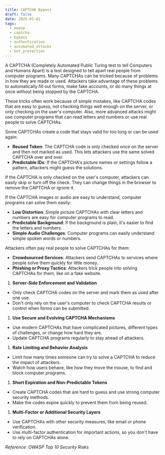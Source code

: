```yaml
---
title: CAPTCHA Bypass
draft: false
date: 2025-01-01
tags:
  - owasp
  - captcha
  - bypass
  - authentication
  - automated_attacks
  - bot_protection
---
```


A CAPTCHA (Completely Automated Public Turing test to tell Computers and Humans Apart) is a test designed to tell apart real people from computer programs. Many CAPTCHAs can be tricked because of problems in how they are made or used. Attackers take advantage of these problems to automatically fill out forms, make fake accounts, or do many things at once without being stopped by the CAPTCHA.

These tricks often work because of simple mistakes, like CAPTCHA codes that are easy to guess, not checking things well enough on the server, or only checking on the user's computer. Also, more advanced attacks might use computer programs that can read letters and numbers or use real people to solve CAPTCHAs.

Some CAPTCHAs create a code that stays valid for too long or can be used again:

- **Reused Token**: The CAPTCHA code is only checked once on the server and then not marked as used. This lets attackers use the same solved CAPTCHA over and over.
- **Predictable IDs**: If the CAPTCHA's picture names or settings follow a pattern, attackers might guess the solutions.

If the CAPTCHA is only checked on the user's computer, attackers can easily skip or turn off the check. They can change things in the browser to remove the CAPTCHA or ignore it.

If the CAPTCHA images or audio are easy to understand, computer programs can solve them easily:

- **Low Distortion**: Simple picture CAPTCHAs with clear letters and numbers are easy for computer programs to read.
- **Predictable Background**: If the background is plain, it's easier to find the letters and numbers.
- **Simple Audio Challenges**: Computer programs can easily understand simple spoken words or numbers.

Attackers often pay real people to solve CAPTCHAs for them:

- **Crowdsourced Services**: Attackers send CAPTCHAs to services where people solve them quickly for little money.
- **Phishing or Proxy Tactics**: Attackers trick people into solving CAPTCHAs for them, like on a fake website.

1. **Server-Side Enforcement and Validation**
- Only check CAPTCHA codes on the server and mark them as used after one use.
- Don't only rely on the user's computer to check CAPTCHA results or control when forms can be submitted.
1. **Use Secure and Evolving CAPTCHA Mechanisms**
- Use modern CAPTCHAs that have complicated pictures, different types of challenges, or change how hard they are.
- Update CAPTCHA programs regularly to stay ahead of attackers.
1. **Rate Limiting and Behavior Analysis**
- Limit how many times someone can try to solve a CAPTCHA to reduce the impact of attackers.
- Watch how users behave, like how they move the mouse, to find and block computer programs.
1. **Short Expiration and Non-Predictable Tokens**
- Create CAPTCHA codes that are hard to guess and use strong computer security methods.
- Make the codes expire quickly to prevent them from being reused.
1. **Multi-Factor or Additional Security Layers**
- Use CAPTCHAs with other security measures, like email or phone verification.
- Use multi-factor authentication for important actions, so you don't have to rely on CAPTCHAs alone.

*Reference: OWASP Top 10 Security Risks*
